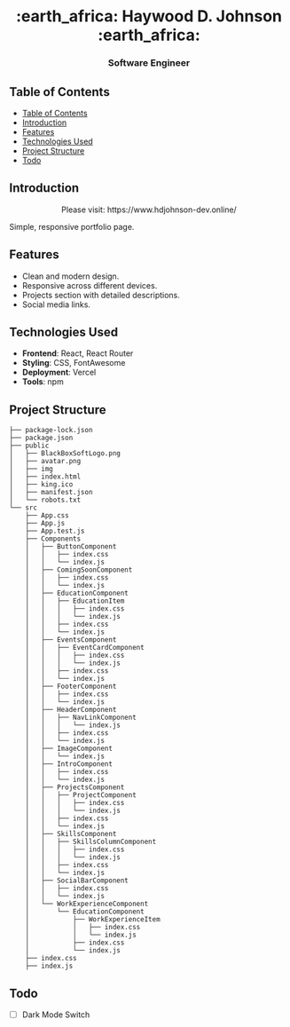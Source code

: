 <h1 align="center">:earth_africa: Haywood D. Johnson :earth_africa:</h1>
<h3 align="center">Software Engineer</h3>

## Table of Contents

- [Table of Contents](#table-of-contents)
- [Introduction](#introduction)
- [Features](#features)
- [Technologies Used](#technologies-used)
- [Project Structure](#project-structure)
- [Todo](#todo)

## Introduction

<p align="center">Please visit: https://www.hdjohnson-dev.online/ </p>

Simple, responsive portfolio page.

## Features

-   Clean and modern design.
-   Responsive across different devices.
-   Projects section with detailed descriptions.
-   Social media links.

## Technologies Used

-   **Frontend**: React, React Router
-   **Styling**: CSS, FontAwesome
-   **Deployment**: Vercel
-   **Tools**: npm

## Project Structure

```
├── package-lock.json
├── package.json
├── public
│   ├── BlackBoxSoftLogo.png
│   ├── avatar.png
│   ├── img
│   ├── index.html
│   ├── king.ico
│   ├── manifest.json
│   └── robots.txt
└── src
    ├── App.css
    ├── App.js
    ├── App.test.js
    ├── Components
    │   ├── ButtonComponent
    │   │   ├── index.css
    │   │   └── index.js
    │   ├── ComingSoonComponent
    │   │   ├── index.css
    │   │   └── index.js
    │   ├── EducationComponent
    │   │   ├── EducationItem
    │   │   │   ├── index.css
    │   │   │   └── index.js
    │   │   ├── index.css
    │   │   └── index.js
    │   ├── EventsComponent
    │   │   ├── EventCardComponent
    │   │   │   ├── index.css
    │   │   │   └── index.js
    │   │   ├── index.css
    │   │   └── index.js
    │   ├── FooterComponent
    │   │   ├── index.css
    │   │   └── index.js
    │   ├── HeaderComponent
    │   │   ├── NavLinkComponent
    │   │   │   └── index.js
    │   │   ├── index.css
    │   │   └── index.js
    │   ├── ImageComponent
    │   │   └── index.js
    │   ├── IntroComponent
    │   │   ├── index.css
    │   │   └── index.js
    │   ├── ProjectsComponent
    │   │   ├── ProjectComponent
    │   │   │   ├── index.css
    │   │   │   └── index.js
    │   │   ├── index.css
    │   │   └── index.js
    │   ├── SkillsComponent
    │   │   ├── SkillsColumnComponent
    │   │   │   ├── index.css
    │   │   │   └── index.js
    │   │   ├── index.css
    │   │   └── index.js
    │   ├── SocialBarComponent
    │   │   ├── index.css
    │   │   └── index.js
    │   └── WorkExperienceComponent
    │       └── EducationComponent
    │           ├── WorkExperienceItem
    │           │   ├── index.css
    │           │   └── index.js
    │           ├── index.css
    │           └── index.js
    ├── index.css
    ├── index.js
```

## Todo

-   [ ] Dark Mode Switch
